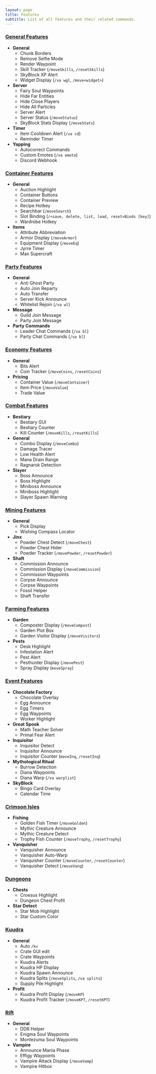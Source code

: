 ```yaml
---
layout: page
title: Features
subtitle: List of all features and their related commands.
---
```


### <u>General Features</u>
- **General**
    - Chunk Borders
    - Remove Selfie Mode
    - Render Waypoint
    - Skill Tracker (`/moveSkills`, `/resetSkills`)
    - SkyBlock XP Alert
    - Widget Display (`/va wgl`, `/move<widget>`)
- **Server**
    - Fairy Soul Waypoints
    - Hide Far Entities
    - Hide Close Players
    - Hide All Particles
    - Server Alert
    - Server Status (`/moveStatus`)
    - SkyBlock Stats Display (`/moveStats`)
- **Timer**
    - Item Cooldown Alert (`/va cd`)
    - Reminder Timer
- **Yapping**
    - Autocorrect Commands
    - Custom Emotes (`/va emote`)
    - Discord Webhook

### <u>Container Features</u>
- **General**
    - Auction Highlight
    - Container Buttons
    - Container Preview
    - Recipe Hotkey
    - Searchbar (`/moveSearch`)
    - Slot Binding (`/<save, delete, list, load, reset>Binds [key]`)
    - Wardrobe Hotkey
- **Items**
    - Attribute Abbreviation
    - Armor Display (`/moveArmor`)
    - Equipment Display (`/moveEq`)
    - Jyrre Timer
    - Max Supercraft

### <u>Party Features</u>
- **General**
    - Anti Ghost Party
    - Auto Join Reparty
    - Auto Transfer
    - Server Kick Announce
    - Whitelist Rejoin (`/va wl`)
- **Message**
    - Guild Join Message
    - Party Join Message
- **Party Commands**
    - Leader Chat Commands (`/va bl`)
    - Party Chat Commands (`/va bl`)

### <u>Economy Features</u>
- **General**
    - Bits Alert
    - Coin Tracker (`/moveCoins`, `/resetCoins`)
- **Pricing**
    - Container Value (`/moveContainer`)
    - Item Price (`/moveValue`)
    - Trade Value

### <u>Combat Features</u>
- **Bestiary**
    - Bestiary GUI
    - Bestiary Counter
    - Kill Counter (`/moveKills`, `/resetKills`)
- **General**
    - Combo Display (`/moveCombo`)
    - Damage Tracer
    - Low Health Alert
    - Mana Drain Range
    - Ragnarok Detection
- **Slayer**
    - Boss Announce
    - Boss Highlight
    - Miniboss Announce
    - Miniboss Highlight
    - Slayer Spawn Warning

### <u>Mining Features</u>
- **General**
    - Pick Display
    - Wishing Compass Locator
- **Jinx**
    - Powder Chest Detect (`/moveChest`)
    - Powder Chest Hider
    - Powder Tracker (`/movePowder`, `/resetPowder`)
- **Shaft**
    - Commission Announce
    - Commission Display (`/moveCommission`)
    - Commission Waypoints
    - Corpse Announce
    - Corpse Waypoints
    - Fossil Helper
    - Shaft Transfer

### <u>Farming Features</u>
- **Garden**
    - Composter Display (`/moveCompost`)
    - Garden Plot Box
    - Garden Visitor Display (`/moveVisitors`)
- **Pests**
    - Desk Highlight
    - Infestation Alert
    - Pest Alert
    - Pesthunter Display (`/movePest`)
    - Spray Display (`moveSpray`)

### <u>Event Features</u>
- **Chocolate Factory**
    - Chocolate Overlay
    - Egg Announce
    - Egg Timers
    - Egg Waypoints
    - Worker Highlight
- **Great Spook**
    - Math Teacher Solver
    - Primal Fear Alert
- **Inquisitor**
    - Inquisitor Detect
    - Inquisitor Announce
    - Inquisitor Counter (`moveInq`, `/resetInq`)
- **Mythological Ritual**
    - Burrow Detection
    - Diana Waypoints
    - Diana Warp (`/va warplist`)
- **SkyBlock**
    - Bingo Card Overlay
    - Calendar Time

### <u>Crimson Isles</u>
- **Fishing**
    - Golden Fish Timer (`/moveGolden`)
    - Mythic Creature Announce
    - Mythic Creature Detect
    - Trophy Fish Counter (`/moveTrophy`, `/resetTrophy`)
- **Vanquisher**
    - Vanquisher Announce
    - Vanquisher Auto-Warp
    - Vanquisher Counter (`/moveCounter`, `/resetCounter`)
    - Vanquisher Detect (`/moveVanq`)

### <u>Dungeons</u>
- **Chests**
    - Croesus Highlight
    - Dungeon Chest Profit
- **Star Detect**
    - Star Mob Highlight
    - Star Custom Color

### <u>Kuudra</u>
- **General**
    - Auto `/kv`
    - Crate GUI edit
    - Crate Waypoints
    - Kuudra Alerts
    - Kuudra HP Display
    - Kuudra Spawn Announce
    - Kuudra Splits (`/moveSplits`, `/va splits`)
    - Supply Pile Highlight
- **Profit**
    - Kuudra Profit Display (`/moveKP`)
    - Kuudra Profit Tracker (`/moveKPT`, `/resetKPT`)

### <u>Rift</u>
- **General**
    - DDR Helper
    - Enigma Soul Waypoints
    - Montezuma Soul Waypoints
- **Vampire**
    - Announce Mania Phase
    - Effigy Waypoints
    - Vampire Attack Display (`/moveVamp`)
    - Vampire Hitbox
